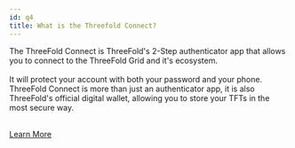 ```yaml
---
id: q4
title: What is the Threefold Connect?
---
```


<p class="text-gray-200 font-light">

The ThreeFold Connect is ThreeFold's 2-Step authenticator app that allows you to connect to the ThreeFold Grid and it's ecosystem. 
<br/>
<br/>
It will protect your account with both your password and your phone. ThreeFold Connect is more than just an authenticator app, it is also ThreeFold's official digital wallet, allowing you to store your TFTs in the most secure way.
<br/>
<br/>

[Learn More](https://library.threefold.me/info/threefold/#/tokens/threefold__threefold_connect)

</p>